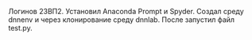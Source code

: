 Логинов 23ВП2. Установил Anaconda Prompt и Spyder. Создал среду dnnenv и через клонирование среду dnnlab. После запустил файл test.py.
